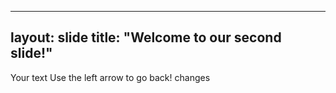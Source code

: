 
---
layout: slide
title: "Welcome to our second slide!"
---
Your text
Use the left arrow to go back!
changes
